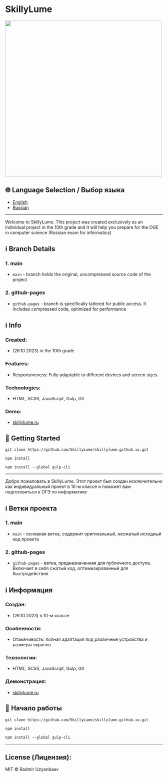 # SkillyLume 

<img src="https://github.com/SkillyLume/skillylume.github.io/blob/main/src/img/skillylume.png?raw=true" width="500">

## 🌐 Language Selection / Выбор языка
- [English](#english)
- [Russian](#russian)

<hr>

<a name="english"></a>


Welcome to SkillyLume. This project was created exclusively as an individual project in the 10th grade and it will help you prepare for the OGE in computer science (Russian exam for informatics)

## ℹ️ Branch Details

### 1. main
- `main` - branch holds the original, uncompressed source code of the project

### 2. github-pages
- `github-pages` - branch is specifically tailored for public access. It includes compressed code, optimized for performance

## ℹ️ Info
### Created:
- (26.10.2023) in the 10th grade
### Features:
- Responsiveness: Fully adaptable to different devices and screen sizes.
### Technologies:
- HTML, SCSS, JavaScript, Gulp, Git

### Demo:
- [skillylume.ru](http://skillylume.ru)


## 🚀 Getting Started

```
git clone https://github.com/SkillyLume/skillylume.github.io.git
```

```
npm install
```

```
npm install --global gulp-cli
```

<hr>

<a name="russian"></a>


Добро пожаловать в SkillyLume. Этот проект был создан исключительно как индивидуальный проект в 10-м классе и поможет вам подготовиться к ОГЭ по информатике

## ℹ️ Ветки проекта

### 1. main
- `main` - основная ветка, содержит оригинальный, несжатый исходный код проекта

### 2. github-pages
- `github-pages` - ветка, предназначенная для публичного доступа. Включает в себя сжатый код, оптимизированный для быстродействия

## ℹ️ Информация
### Создан:
- (26.10.2023) в 10-м классе
### Особенности:
- Отзывчивость: полная адаптация под различные устройства и размеры экранов
### Технологии:
- HTML, SCSS, JavaScript, Gulp, Git

### Демонстрация:
- [skillylume.ru](http://skillylume.ru)


## 🚀 Начало работы

```
git clone https://github.com/SkillyLume/skillylume.github.io.git
```

```
npm install
```

```
npm install --global gulp-cli
```
<hr>

## License (Лицензия):
MIT © Radmir Uzyanbaev
